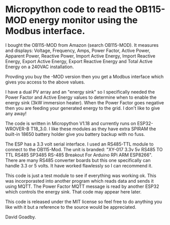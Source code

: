 # Micropython code to read the OB115-MOD energy monitor using the Modbus interface.

I bought the OB115-MOD from Amazon (search OB115-MOD). It measures and displays: Voltage, Frequency, Amps, Power Factor, Active Power, Apparent Power, Reactive Power, Import Active Energy, Import Reactive Energy, Export Active Energy, Export Reactive Energy and Total Active Energy on a 240VAC installation. 

Provding you buy the -MOD version then you get a Modbus interface which gives you access to the above values. 

I have a dual PV array and an "energy sink" so I specifically needed the Power Factor and Active Energy values to determine when to enable the energy sink (3kW immersion heater). When the Power Factor goes negative then you are feeding your generated energy to the grid. I don't like to give any away!

The code is written in Micropython V1.18 and currently runs on ESP32-WROVER-B T18_3.0. I like these modules as they have extra SPIRAM the built-in 18650 battery holder give you battery backup with no fuss. 

The ESP has a 3.3 volt serial interface. I used an RS485-TTL module to connect to the OB115-Mod. The unit is branded: "XY-017 3.3v 5v RS485 TO TTL RS485 SP3485 RS-485 Breakout For Arduino RPi ARM ESP8266". There are many RS485 converter boards but this one specifically can handle 3.3 or 5 volts. It have worked flawlessly so I can recommend it.

This code is just a test module to see if everything was working ok. This was incorporasted into another program which reads data and sends it using MQTT. The Power Factor MQTT message is read by another ESP32 which controls the energy sink. That code may appear here later.

This code is released under the MIT license so feel free to do anything you like with it but a reference to the source would be appreciated.

David Goadby.
